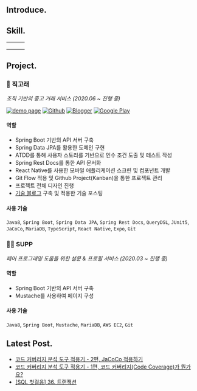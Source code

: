 ## Introduce.



## Skill.

|      |      |      |
| ---- | ---- | ---- |
|      |      |      |
|      |      |      |
|      |      |      |



## Project.

### 🐳 직고래

*조직 기반의 중고 거래 서비스 (2020.06 ~ 진행 중)*

[![demo page](http://img.shields.io/badge/-Demo%20Page-0F9D58?style=flat&logo=Google%20Sheets&logoColor=white&link=https://sites.google.com/woowahan.com/wooteco-demo/%EC%A7%81%EA%B3%A0%EB%9E%98)](https://sites.google.com/woowahan.com/wooteco-demo/%EC%A7%81%EA%B3%A0%EB%9E%98)
[![Github](http://img.shields.io/badge/-Github-181717?style=flat&logo=github&link=https://github.com/woowacourse-teams/2020-seller-lee-company)](https://github.com/woowacourse-teams/2020-seller-lee-company)
[![Blogger](http://img.shields.io/badge/-Devlog-395FC1?style=flat&logo=dev.to&logoColor=white&link=https://seller-lee.github.io)](https://seller-lee.github.io/)
[![Google Play](http://img.shields.io/badge/-Google%20Play-414141?style=flat&logo=Google%20play&link=https://play.google.com/store/apps/details?id=com.sellerleecompany.jikgorae&hl=en_US)](https://play.google.com/store/apps/details?id=com.sellerleecompany.jikgorae&hl=en_US)

#### 역할

- Spring Boot 기반의 API 서버 구축
- Spring Data JPA를 활용한 도메인 구현
- ATDD를 통해 사용자 스토리를 기반으로 인수 조건 도출 및 테스트 작성
- Spring Rest Docs를 통한 API 문서화
- React Native를 사용한 모바일 애플리케이션 스크린 및 컴포넌트 개발
- Git Flow 적용 및 Github Project(Kanban)을 통한 프로젝트 관리
- 프로젝트 전체 디자인 진행
- [기술 블로그](https://seller-lee.github.io/) 구축 및 적용한 기술 포스팅

#### 사용 기술

`Java8`, `Spring Boot`, `Spring Data JPA`, `Spring Rest Docs`, `QueryDSL`, `JUnit5`, `JaCoCo`, `MariaDB`, `TypeScript`, `React Native`, `Expo`, `Git`

### 👋🏻 SUPP

*페어 프로그래밍 도움을 위한 설문 & 프로필 서비스 (2020.03 ~ 진행 중)*

#### 역할

- Spring Boot 기반의 API 서버 구축
- Mustache를 사용하여 페이지 구성

#### 사용 기술

`Java8`, `Spring Boot`, `Mustache`, `MariaDB`, `AWS EC2`, `Git`

## Latest Post.

- [코드 커버리지 분석 도구 적용기 - 2편, JaCoCo 적용하기](https://lxxjn0-dev.netlify.app/java-code-coverage-tool-part-2)
- [코드 커버리지 분석 도구 적용기 - 1편, 코드 커버리지(Code Coverage)가 뭔가요?](https://lxxjn0-dev.netlify.app/java-code-coverage-tool-part-1)
- [[SQL 첫걸음] 36. 트랜잭션](https://lxxjn0-dev.netlify.app/first-step-sql-lec-36)

